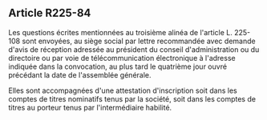Article R225-84
----
Les questions écrites mentionnées au troisième alinéa de l'article L. 225-108
sont envoyées, au siège social par lettre recommandée avec demande d'avis de
réception adressée au président du conseil d'administration ou du directoire ou
par voie de télécommunication électronique à l'adresse indiquée dans la
convocation, au plus tard le quatrième jour ouvré précédant la date de
l'assemblée générale.

Elles sont accompagnées d'une attestation d'inscription soit dans les comptes de
titres nominatifs tenus par la société, soit dans les comptes de titres au
porteur tenus par l'intermédiaire habilité.
